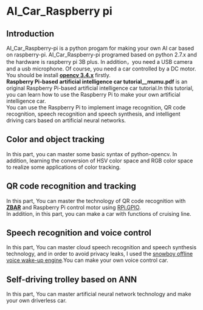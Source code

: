 # AI_Car_Raspberry pi

## Introduction
AI_Car_Raspberry-pi is a python progam for making your own AI car based on raspberry-pi.
AI_Car_Raspberry-pi programed based on python 2.7.x and the hardware is raspberry pi 3B plus. In addition，you need a USB camera and a usb microphone. Of course, you need a car controlled by a DC motor. <br>
You should be install **[opencv 3.4.x](https://github.com/dalinzhangzdl/AI_Car_Raspberry-pi/blob/master/Raspberry%20Pi%203B%2B%20installation%20opencv%20full%20version%20tutorial%20_mumu.pdf)** firstly. <br>
**Raspberry Pi-based artificial intelligence car tutorial__mumu.pdf** is an original Raspberry Pi-based artificial intelligence car tutorial.In this tutorial, you can learn how to use the Raspberry Pi to make your own artificial intelligence car.<br>
You can use the Raspberry Pi to implement image recognition, QR code recognition, speech recognition and speech synthesis, and intelligent driving cars based on artificial neural networks.<br>

## Color and object tracking
In this part, you can master some basic syntax of python-opencv. In addition, learning the conversion of HSV color space and RGB color space to realize some applications of color tracking.<br>

## QR code recognition and tracking
In this part, You can master the technology of QR code recognition with **[ZBAR](http://zbar.sourceforge.net/)** and Raspberry Pi control motor using [RPi.GPIO](https://pypi.org/project/RPi.GPIO/).<br>
In addition, in this part, you can make a car with functions of cruising line.

## Speech recognition and voice control
In this part, You can master cloud speech recognition and speech synthesis technology, and in order to avoid privacy leaks, I used the [snowboy offline voice wake-up engine](https://snowboy.kitt.ai/).You can make your own voice control car.<br>

## Self-driving trolley based on ANN
In this part, You can master artificial neural network technology and make your own driverless car.
